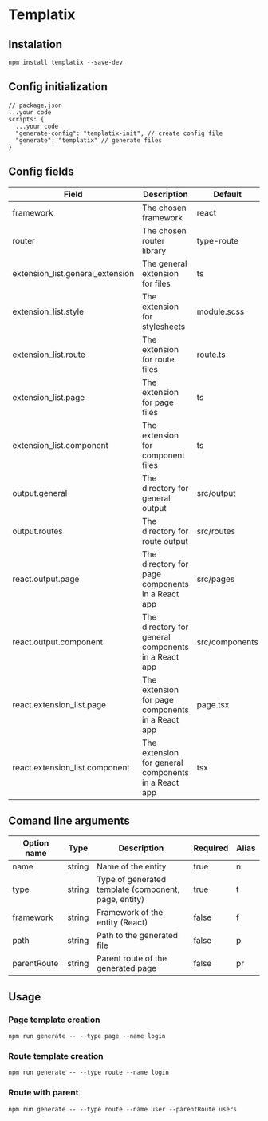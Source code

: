 # Templatix

## Instalation

`npm install templatix --save-dev`

## Config initialization

```
// package.json
...your code
scripts: {
  ...your code
  "generate-config": "templatix-init", // create config file
  "generate": "templatix" // generate files
}

```

## Config fields

| Field                            | Description                                         | Default        |
| -------------------------------- | --------------------------------------------------- | -------------- |
| framework                        | The chosen framework                                | react          |
| router                           | The chosen router library                           | type-route     |
| extension_list.general_extension | The general extension for files                     | ts             |
| extension_list.style             | The extension for stylesheets                       | module.scss    |
| extension_list.route             | The extension for route files                       | route.ts       |
| extension_list.page              | The extension for page files                        | ts             |
| extension_list.component         | The extension for component files                   | ts             |
| output.general                   | The directory for general output                    | src/output     |
| output.routes                    | The directory for route output                      | src/routes     |
| react.output.page                | The directory for page components in a React app    | src/pages      |
| react.output.component           | The directory for general components in a React app | src/components |
| react.extension_list.page        | The extension for page components in a React app    | page.tsx       |
| react.extension_list.component   | The extension for general components in a React app | tsx            |

## Comand line arguments

| Option name | Type   | Description                                          | Required | Alias |
| ----------- | ------ | ---------------------------------------------------- | -------- | ----- |
| name        | string | Name of the entity                                   | true     | n     |
| type        | string | Type of generated template (component, page, entity) | true     | t     |
| framework   | string | Framework of the entity (React)                      | false    | f     |
| path        | string | Path to the generated file                           | false    | p     |
| parentRoute | string | Parent route of the generated page                   | false    | pr    |

## Usage

### Page template creation

```
npm run generate -- --type page --name login
```

### Route template creation

```
npm run generate -- --type route --name login
```

### Route with parent

```
npm run generate -- --type route --name user --parentRoute users
```
